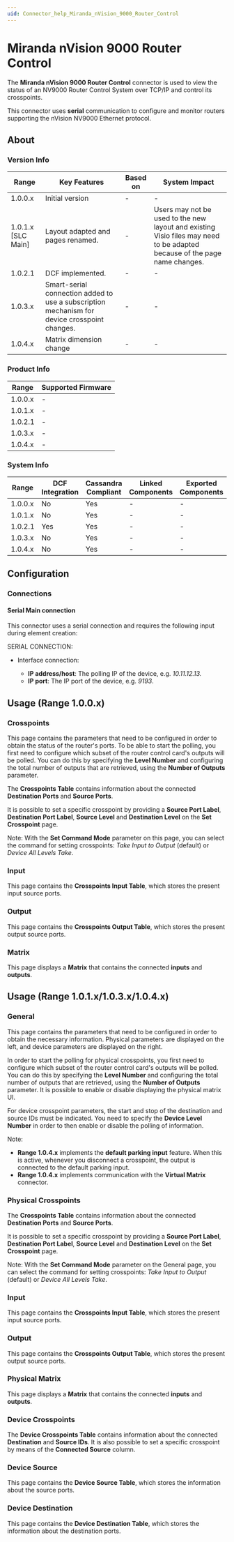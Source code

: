```yaml
---
uid: Connector_help_Miranda_nVision_9000_Router_Control
---
```


# Miranda nVision 9000 Router Control

The **Miranda nVision 9000 Router Control** connector is used to view the status of an NV9000 Router Control System over TCP/IP and control its crosspoints.

This connector uses **serial** communication to configure and monitor routers supporting the nVision NV9000 Ethernet protocol.

## About

### Version Info

| **Range**            | **Key Features**                                                                             | **Based on** | **System Impact**                                                                                                         |
|----------------------|----------------------------------------------------------------------------------------------|--------------|---------------------------------------------------------------------------------------------------------------------------|
| 1.0.0.x              | Initial version                                                                              | \-           | \-                                                                                                                        |
| 1.0.1.x \[SLC Main\] | Layout adapted and pages renamed.                                                            | \-           | Users may not be used to the new layout and existing Visio files may need to be adapted because of the page name changes. |
| 1.0.2.1              | DCF implemented.                                                                             | \-           | \-                                                                                                                        |
| 1.0.3.x              | Smart-serial connection added to use a subscription mechanism for device crosspoint changes. | \-           | \-                                                                                                                        |
| 1.0.4.x              | Matrix dimension change                                                                      | \-           | \-                                                                                                                        |

### Product Info

| Range     | Supported Firmware     |
|-----------|------------------------|
| 1.0.0.x   | \-                     |
| 1.0.1.x   | \-                     |
| 1.0.2.1   | \-                     |
| 1.0.3.x   | \-                     |
| 1.0.4.x   | \-                     |

### System Info

| Range     | DCF Integration     | Cassandra Compliant     | Linked Components     | Exported Components     |
|-----------|---------------------|-------------------------|-----------------------|-------------------------|
| 1.0.0.x   | No                  | Yes                     | \-                    | \-                      |
| 1.0.1.x   | No                  | Yes                     | \-                    | \-                      |
| 1.0.2.1   | Yes                 | Yes                     | \-                    | \-                      |
| 1.0.3.x   | No                  | Yes                     | \-                    | \-                      |
| 1.0.4.x   | No                  | Yes                     | \-                    | \-                      |

## Configuration

### Connections

#### Serial Main connection

This connector uses a serial connection and requires the following input during element creation:

SERIAL CONNECTION:

- Interface connection:

  - **IP address/host**: The polling IP of the device, e.g. *10.11.12.13.*
  - **IP port**: The IP port of the device, e.g. *9193*.

## Usage (Range 1.0.0.x)

### Crosspoints

This page contains the parameters that need to be configured in order to obtain the status of the router's ports. To be able to start the polling, you first need to configure which subset of the router control card's outputs will be polled. You can do this by specifying the **Level Number** and configuring the total number of outputs that are retrieved, using the **Number of Outputs** parameter.

The **Crosspoints Table** contains information about the connected **Destination Ports** and **Source Ports**.

It is possible to set a specific crosspoint by providing a **Source Port Label**, **Destination Port Label**, **Source Level** and **Destination Level** on the **Set Crosspoint** page.

Note: With the **Set Command Mode** parameter on this page, you can select the command for setting crosspoints: *Take Input to Output* (default) or *Device All Levels Take*.

### Input

This page contains the **Crosspoints Input Table**, which stores the present input source ports.

### Output

This page contains the **Crosspoints Output Table**, which stores the present output source ports.

### Matrix

This page displays a **Matrix** that contains the connected **inputs** and **outputs**.

## Usage (Range 1.0.1.x/1.0.3.x/1.0.4.x)

### General

This page contains the parameters that need to be configured in order to obtain the necessary information. Physical parameters are displayed on the left, and device parameters are displayed on the right.

In order to start the polling for physical crosspoints, you first need to configure which subset of the router control card's outputs will be polled. You can do this by specifying the **Level Number** and configuring the total number of outputs that are retrieved, using the **Number of Outputs** parameter. It is possible to enable or disable displaying the physical matrix UI.

For device crosspoint parameters, the start and stop of the destination and source IDs must be indicated. You need to specify the **Device Level Number** in order to then enable or disable the polling of information.

Note:

- **Range 1.0.4.x** implements the **default parking input** feature. When this is active, whenever you disconnect a crosspoint, the output is connected to the default parking input.
- **Range 1.0.4.x** implements communication with the **Virtual Matrix** connector.

### Physical Crosspoints

The **Crosspoints Table** contains information about the connected **Destination Ports** and **Source Ports**.

It is possible to set a specific crosspoint by providing a **Source Port Label**, **Destination Port Label**, **Source Level** and **Destination Level** on the **Set Crosspoint** page.

Note: With the **Set Command Mode** parameter on the General page, you can select the command for setting crosspoints: *Take Input to Output* (default) or *Device All Levels Take*.

### Input

This page contains the **Crosspoints Input Table**, which stores the present input source ports.

### Output

This page contains the **Crosspoints Output Table**, which stores the present output source ports.

### Physical Matrix

This page displays a **Matrix** that contains the connected **inputs** and **outputs**.

### Device Crosspoints

The **Device Crosspoints Table** contains information about the connected **Destination** and **Source IDs**. It is also possible to set a specific crosspoint by means of the **Connected Source** column.

### Device Source

This page contains the **Device Source Table**, which stores the information about the source ports.

### Device Destination

This page contains the **Device Destination Table**, which stores the information about the destination ports.

